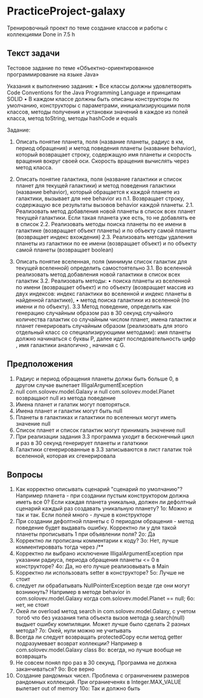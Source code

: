 # PracticeProject-galaxy

Тренировочный проект по теме создание классов и работы с коллекциями
Done in 7.5 h

## Текст задачи

Тестовое задание по теме «Объектно-ориентированное 
программирование на языке Java»

Указания к выполнению задания:
•	Все классы должны удовлетворять Code Conventions for the Java Programming Language и принципам SOLID
•	В каждом классе должны быть описаны конструкторы по умолчанию, конструкторы с параметрами, инициализирующими поля классов, методы получения и установки значений в каждое из полей класса, метод toString, методы hashCode и equals

Задание:
1. Описать понятие планета, поля (название планеты, радиус в км, период обращения) и метод поведения планеты (название behavior), который возвращает строку, содержащую имя планеты и скорость вращения вокруг своей оси. Скорость вращения вычислять через метод класса.

2. Описать понятие галактика, поля (название галактики и список планет для текущей галактики) и метод поведения галактики (название behavior), который обращается к каждой планете из галактики, вызывает для нее behavior из п.1. Возвращает строку, содержащую все результаты вызовов behavior каждой планеты.
2.1. Реализовать метод добавления новой планеты в список всех планет текущей галактики. Если такая планета уже есть, то не добавлять ее в список
2.2. Реализовать методы поиска планеты по ее имени в галактике (возвращает объект планеты) и по объекту самой планеты (возвращает индекс вхождения)
2.3. Реализовать методы удаления планеты из галактики по ее имени (возвращает объект) и по объекту самой планеты (возвращает boolean)

3. Описать понятие вселенная, поля (минимум список галактик для текущей вселенной) определить самостоятельно
3.1. Во вселенной реализовать метод добавления новой галактики в список всех галактик
3.2. Реализовать методы:
•	поиска планеты из вселенной по имени (возвращает объект) и по объекту (возвращает массив из двух индексов: индекс галактики во вселенной и индекс планеты в найденной галактике),
•	метод поиска галактики из вселенной (по имени и по объекту).
3.3 Метод поведение, определить как генерацию случайным образом раз в 30 секунд случайного количества галактик со случайным числом планет, имена галактик и планет генерировать случайным образом (реализовать для этого отдельный класс со специализирующими методами): имя планеты должно начинаться с буквы Р, далее идет последовательность цифр , имя галактики аналогично , начиная с G. 

## Предположения
1. Радиус и период обращения планеты должы быть больше 0, в другом случае вылетает IlligalArgumentException
2. null com.solovev.model.Galaxy и null com.solovev.model.Planet возвращают null из метода поведение
3. Имена планет и галатик могут повторяться. 
4. Имена планет и галактик могут быть null
5. Планеты в галактиках и галактики по вселенных могут иметь значение null
6. Список планет и список галактик могут принимать значение null
7. При реализации задания 3.3 программа уходит в бесконечный цикл и раз в 30 секунд генерирует планеты и галаткики
8. Галактики сгенерированные в 3.3 записываются в лист галатик той вселенной, которая их сгенерировала

## Вопросы
1. Как корректно описывать сценарий "сценарий по умолчанию"? Например планета - при создании пустым конструктором должна иметь все 0? Если каждая планета уникальна, должен ли дефолтный сценарий каждый раз создавать уникальную планету?
1o: Можно и так и так. Если полей много - лучше в конструкторе
2. При создании дефолтной планеты с 0 периодом обращения - метод поведение будет выдавать ошибку. Корректно ли у для такой планеты прописывать 1 при объявлении поля?
2о: Да
3. Корректно ли прописаны комментарии к коду?
3о: Нет, лучше комментироввать тогда через /**
4. Корректно ли выбрано исключение IlligalArgumentException при указании радиуса, периода обращения планеты <= 0 в конструкторе?
4о: Да, но его лучше реализовывать в Main
5. Корректно ли использовать setter в конструкторе?
5o: Лучше не стоит
6. следует ли обрабатывать NullPointerException везде где они могут возникнуть? Например в методе behavior in com.solovev.model.Galaxy когда com.solovev.model.Planet == null;
6о: нет, не стоит
7. Окей ли overload метод search in com.solovev.model.Galaxy, c учетом тогоб что без указания типа объекта вызов метода g.search(null) выдыет ошибку компиляции. Может лучше было сделать 2 разных метода?
7о: Окей, нули можно не учитывать
8. Всегда ли следует возвращать protectedCopy если метод getter подразумевает возврат коллекции? Например в com.solovev.model.Galaxy class
8о: всегда, но лучше вообще не возвращать
9. Не совсем понял про раз в 30 секунд. Программа не должна заканчиваться?
9о: Все верно
10. Создание рандомных чисел. Проблема с ограничением размеров рандомных коллекций. При ограниеченях в Integer.MAX_VALUE вылетает out of memory
10о: Так и должно быть


